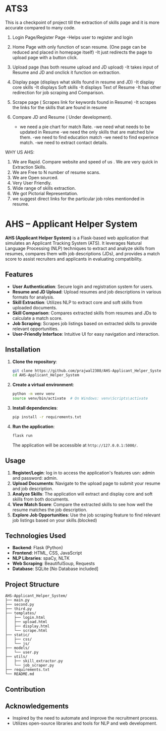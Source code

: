 # ATS3

This is a checkpoint of project till the extraction of skills page and it is more accurate compared to many code.

1. Login Page/Register Page
	-Helps user to register and login

2. Home Page with only function of scan resume. (One page can be reduced and placed in homepage itself)
	-It just redirects the page to upload page with a button click.

3. Upload page (has both resume upload and JD upload)
	-It takes input of Resume and JD and onclick it function on extraction.

4. Display page (displays what skills found in resume and JD)
	-It display core skills
	-It displays Soft skills
	-It displays Text of Resume
	-It has other redirection for job scraping and Comparison.

5. Scrape page ( Scrapes link for keywords found in Resume)
	-It scrapes the links for the skills that are found in resume 

6. Compare JD and Resume ( Under development).
	- we need a pie chart for match Rate.
	-we need what needs to be updated in Resume
	-we need the only skills that are matched b/w them.
	-we need to find education match
	-we need to find experince match.
	-we need to extract contact details.



WHY US AHS:
1. We are Rapid. Compare website and speed of us . We are very quick in Extraction Skills.
2. We are Free to N number of resume scans. 
3. We are Open sourced.
4. Very User Friendly.
5. Wide range of skills extraction.
6. We got Pictorial Representation.
7. we suggest direct links for the particular job roles mentionded in resume.



# AHS – Applicant Helper System

**AHS (Applicant Helper System)** is a Flask-based web application that simulates an Applicant Tracking System (ATS). It leverages Natural Language Processing (NLP) techniques to extract and analyze skills from resumes, compares them with job descriptions (JDs), and provides a match score to assist recruiters and applicants in evaluating compatibility.

## Features

- **User Authentication**: Secure login and registration system for users.
- **Resume and JD Upload**: Upload resumes and job descriptions in various formats for analysis.
- **Skill Extraction**: Utilizes NLP to extract core and soft skills from uploaded documents.
- **Skill Comparison**: Compares extracted skills from resumes and JDs to calculate a match score.
- **Job Scraping**: Scrapes job listings based on extracted skills to provide relevant opportunities.
- **User-Friendly Interface**: Intuitive UI for easy navigation and interaction.

## Installation

1. **Clone the repository**:
   ```bash
   git clone https://github.com/prajwal2308/AHS-Applicant_Helper_System.git
   cd AHS-Applicant_Helper_System
   ```

2. **Create a virtual environment**:
   ```bash
   python -m venv venv
   source venv/bin/activate  # On Windows: venv\Scripts\activate
   ```

3. **Install dependencies**:
   ```bash
   pip install -r requirements.txt
   ```

4. **Run the application**:
   ```bash
   flask run
   ```

   The application will be accessible at `http://127.0.0.1:5000/`.

## Usage

1. **Register/Login**: log in to access the application's features usn: admin and password: admin.
2. **Upload Documents**: Navigate to the upload page to submit your resume and job description.
3. **Analyze Skills**: The application will extract and display core and soft skills from both documents.
4. **View Match Score**: Compare the extracted skills to see how well the resume matches the job description.
5. **Explore Job Opportunities**: Use the job scraping feature to find relevant job listings based on your skills.(blocked)

## Technologies Used

- **Backend**: Flask (Python)
- **Frontend**: HTML, CSS, JavaScript
- **NLP Libraries**: spaCy, NLTK
- **Web Scraping**: BeautifulSoup, Requests
- **Database**: SQLite [No Database included]

## Project Structure

```
AHS-Applicant_Helper_System/
├── main.py
├── second.py
├── third.py
├── templates/
│   ├── login.html
│   ├── upload.html
│   ├── display.html
│   └── scrape.html
├── static/
│   ├── css/
│   └── js/
├── models/
│   └── user.py
├── utils/
│   ├── skill_extractor.py
│   └── job_scraper.py
├── requirements.txt
└── README.md
```

## Contribution


## Acknowledgements

- Inspired by the need to automate and improve the recruitment process.
- Utilizes open-source libraries and tools for NLP and web development.


